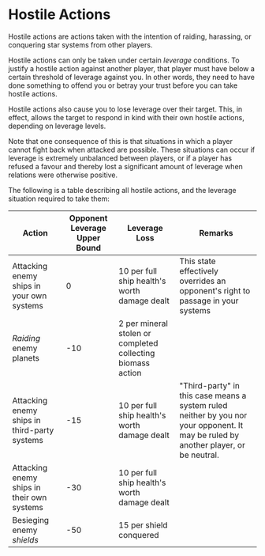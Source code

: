 # Hostile Actions

Hostile actions are actions taken with the intention of raiding, harassing, or conquering star systems from other players. 

Hostile actions can only be taken under certain *leverage* conditions. To justify a hostile action against another player, that player must have below a certain threshold of leverage against you. In other words, they need to have done something to offend you or betray your trust before you can take hostile actions.

Hostile actions also cause you to lose leverage over their target. This, in effect, allows the target to respond in kind with their own hostile actions, depending on leverage levels.

Note that one consequence of this is that situations in which a player cannot fight back when attacked are possible. These situations can occur if leverage is extremely unbalanced between players,
or if a player has refused a favour and thereby lost a significant amount of leverage when relations were otherwise positive.

The following is a table describing all hostile actions, and the leverage situation required to take them:

| Action                                       | Opponent Leverage Upper Bound | Leverage Loss                                               | Remarks                                                                                                                             |
|----------------------------------------------|-------------------------------|-------------------------------------------------------------|-------------------------------------------------------------------------------------------------------------------------------------|
| Attacking enemy ships in your own systems    | 0                             | 10 per full ship health's worth damage dealt                | This state effectively overrides an opponent's right to passage in your systems                                                     |
| *Raiding* enemy planets                      | -10                           | 2 per mineral stolen or completed collecting biomass action |                                                                                                                                     |
| Attacking enemy ships in third-party systems | -15                           | 10 per full ship health's worth damage dealt                | "Third-party" in this case means a system ruled neither by you nor your opponent. It may be ruled by another player, or be neutral. |
| Attacking enemy ships in their own systems   | -30                           | 10 per full ship health's worth damage dealt                |                                                                                                                                     |
| Besieging enemy *shields*                    | -50                           | 15 per shield conquered                                     |                                                                                                                                     |

